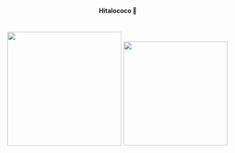 <h4 align="center">Hitalococo 🦧</h4>

###

<br clear="both">

<img align="left" height="260" src="https://media.tenor.com/dv4nbn_qlXcAAAAi/troll-face-troll-face-meme.gif"  />

###

<div align="center">
  <img height="237" src="https://tenor.com/es/view/troll-face-troll-face-meme-gif-8574334096105969015"  />
</div>

###
